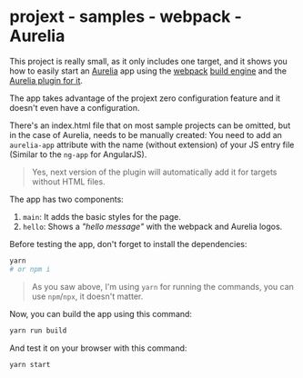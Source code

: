 # projext - samples - webpack - Aurelia

This project is really small, as it only includes one target, and it shows you how to easily start an [Aurelia](https://aurelia.io) app using the [webpack](https://webpack.js.org/) [build engine](https://yarnpkg.com/en/package/projext-plugin-webpack) and the [Aurelia plugin for it](https://yarnpkg.com/en/package/projext-plugin-webpack-aurelia).

The app takes advantage of the projext zero configuration feature and it doesn't even have a configuration.

There's an index.html file that on most sample projects can be omitted, but in the case of Aurelia, needs to be manually created: You need to add an `aurelia-app` attribute with the name (without extension) of your JS entry file (Similar to the `ng-app` for AngularJS).

> Yes, next version of the plugin will automatically add it for targets without HTML files.

The app has two components:

1. `main`: It adds the basic styles for the page.
2. `hello`: Shows a _"hello message"_ with the webpack and Aurelia logos.

Before testing the app, don't forget to install the dependencies:

```bash
yarn
# or npm i
```

> As you saw above, I'm using `yarn` for running the commands, you can use `npm`/`npx`, it doesn't matter.

Now, you can build the app using this command:

```bash
yarn run build
```

And test it on your browser with this command:

```bash
yarn start
```
